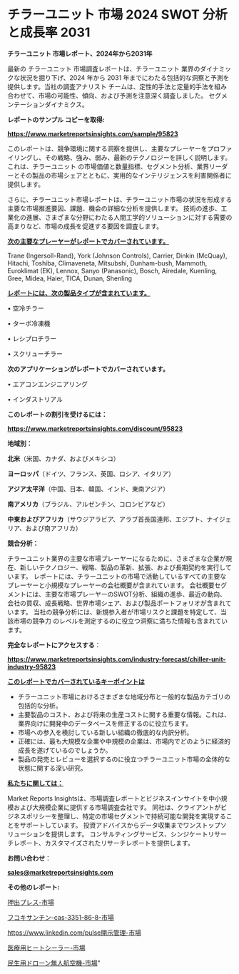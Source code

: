 # チラーユニット 市場 2024 SWOT 分析と成長率 2031

<strong>チラーユニット 市場レポート、2024年から2031年</strong>

最新の チラーユニット 市場調査レポートは、チラーユニット 業界のダイナミックな状況を掘り下げ、2024 年から 2031 年までにわたる包括的な洞察と予測を提供します。当社の調査アナリスト チームは、定性的手法と定量的手法を組み合わせて、市場の可能性、傾向、および予測を注意深く調査しました。 セグメンテーションダイナミクス。



<strong>レポートのサンプル コピーを取得:</strong> <a href=https://www.marketreportsinsights.com/sample/95823>

<strong><u>https://www.marketreportsinsights.com/sample/95823</u></strong></a>

このレポートは、競争環境に関する洞察を提供し、主要なプレーヤーをプロファイリングし、その戦略、強み、弱み、最新のテクノロジーを詳しく説明します。 これは、チラーユニット の市場価値と数量指標、セグメント分析、業界リーダーとその製品の市場シェアとともに、実用的なインテリジェンスを利害関係者に提供します。

さらに、チラーユニット市場レポートは、チラーユニット市場の状況を形成する主要な市場推進要因、課題、機会の詳細な分析を提供します。 技術の進歩、工業化の進展、さまざまな分野にわたる人間工学的ソリューションに対する需要の高まりなど、市場の成長を促進する要因を調査します。



<strong><u>次の主要なプレーヤーがレポートでカバーされています。</u></strong>

Trane (Ingersoll-Rand), York (Johnson Controls), Carrier, Dinkin (McQuay), Hitachi, Toshiba, Climaveneta, Mitsubshi, Dunham-bush, Mammoth, Euroklimat (EK), Lennox, Sanyo (Panasonic), Bosch, Airedale, Kuenling, Gree, Midea, Haier, TICA, Dunan, Shenling



<strong><u><b>レポートには、次の製品タイプが含まれています。</b></u></strong>

• 空冷チラー

• ターボ冷凍機

• レシプロチラー

• スクリューチラー



<strong><b>次のアプリケーションがレポートでカバーされています。</b></strong>

• エアコンエンジニアリング

• インダストリアル



<strong><b>このレポートの割引を受けるには：</b></strong><a href=https://www.marketreportsinsights.com/discount/95823>

<strong><u>https://www.marketreportsinsights.com/discount/95823</u></strong></a>



<strong>地域別：</strong>



<strong>北米</strong>（米国、カナダ、およびメキシコ）



<strong>ヨーロッパ</strong>（ドイツ、フランス、英国、ロシア、イタリア）



<strong>アジア太平洋</strong>（中国、日本、韓国、インド、東南アジア）



<strong>南アメリカ</strong>（ブラジル、アルゼンチン、コロンビアなど）



<strong>中東およびアフリカ</strong>（サウジアラビア、アラブ首長国連邦、エジプト、ナイジェリア、および南アフリカ）



<strong>競合分析：</strong>

チラーユニット業界の主要な市場プレーヤーになるために、さまざまな企業が現在、新しいテクノロジー、戦略、製品の革新、拡張、および長期契約を実行しています。 レポートには、チラーユニットの市場で活動しているすべての主要なプレーヤーと小規模なプレーヤーの会社概要が含まれています。 会社概要セグメントには、主要な市場プレーヤーのSWOT分析、組織の進歩、最近の動向、会社の買収、成長戦略、世界市場シェア、および製品ポートフォリオが含まれています。 当社の競争分析には、新規参入者が市場リスクと課題を特定して、当該市場の競争力 のレベルを測定するのに役立つ洞察に満ちた情報も含まれています。



<strong>完全なレポートにアクセスする</strong>：

<a href=https://www.marketreportsinsights.com/industry-forecast/chiller-unit-industry-95823>

<strong><u>https://www.marketreportsinsights.com/industry-forecast/chiller-unit-industry-95823</u></strong></a>



<strong><u><b>このレポートでカバーされているキーポイントは</b></u></strong>
<ul>
  <li>チラーユニット市場におけるさまざまな地域分布と一般的な製品カテゴリの包括的な分析。</li>
  <li>主要製品のコスト、および将来の生産コストに関する重要な情報。これは、業界向けに開発中のデータベースを修正するのに役立ちます。</li>
  <li>市場への参入を検討している新しい組織の徹底的な内訳分析。</li>
  <li>正確には、最も大規模な企業や中規模の企業は、市場内でどのように経済的成長を遂げているのでしょうか。</li>
  <li>製品の発売とレビューを選択するのに役立つチラーユニット市場の全体的な状態に関する深い研究。</li>
</ul>


<strong><u><b>私たちに関しては：</b></u></strong>

Market Reports Insightsは、市場調査レポートとビジネスインサイトを中小規模および大規模企業に提供する市場調査会社です。 同社は、クライアントがビジネスポリシーを整理し、特定の市場セグメントで持続可能な開発を実現することをサポートしています。 投資アドバイスからデータ収集までワンストップソリューションを提供します。 コンサルティングサービス、シンジケートリサーチレポート、カスタマイズされたリサーチレポートを提供します。



<strong><b>お問い合わせ</b></strong>：

<a href=mailto:sales@marketreportsinsights.com>

<strong><u>sales@marketreportsinsights.com</u></strong></a>



<strong>その他のレポート:</strong>

<a href=https://www.linkedin.com/pulse/押出プレス-市場-2023-swot-分析と成長率-2030-consumer-connection-collective-360-s9f1f/>押出プレス-市場</a>

<a href=https://www.linkedin.com/pulse/フコキサンチン-cas-3351-86-8-市場-2023-収益と成長ドライバー-anzpc/>フコキサンチン-cas-3351-86-8-市場</a>

<a href=https://www.linkedin.com/pulse開示管理-市場-2030-年までの需要に焦点を当てた-2023-年調査レポート-fv0of/>https://www.linkedin.com/pulse開示管理-市場</a>

<a href=https://www.linkedin.com/pulse/医療用ヒートシーラー-市場-2023-推進要因と成長機会-2030-ymsyf/>医療用ヒートシーラー-市場</a>

<a href=https://www.linkedin.com/pulse/民生用ドローン無人航空機-市場-2023-年のダイナミクスとビジネストレンド-2030-pr-news-hub-lkiuf/>民生用ドローン無人航空機-市場</a>"
